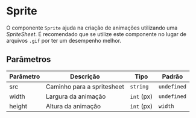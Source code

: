 # Sprite

O componente `Sprite` ajuda na criação de animações utilizando uma *SpriteSheet*. É recomendado que se utilize este componente no lugar de arquivos `.gif` por ter um desempenho melhor.

<!-- @example ./example/Example.html -->

## Parâmetros

| Parâmetro   | Descrição                         | Tipo               | Padrão        |
|-------------|-----------------------------------|--------------------|---------------|
| src         | Caminho para a spritesheet       | `string`            | `undefined`   |
| width       | Largura da animação              | `int` (px)          | `undefined`   |
| height      | Altura da animação               | `int` (px)          | `width`       |

